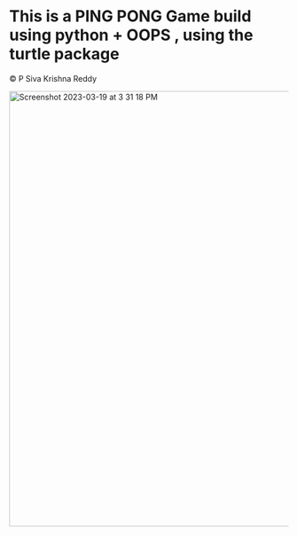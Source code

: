 # This is a PING PONG Game build using python + OOPS , using the turtle package
&copy; P Siva Krishna Reddy 

<img width="785" alt="Screenshot 2023-03-19 at 3 31 18 PM" src="https://user-images.githubusercontent.com/34060950/226168097-25fbc881-4711-42da-bb0b-062920604fcd.png">
